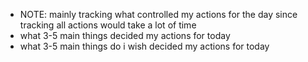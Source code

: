   * NOTE: mainly tracking what controlled my actions for the day since tracking all actions would take a lot of time
  * what 3-5 main things decided my actions for today
  * what 3-5 main things do i wish decided my actions for today
